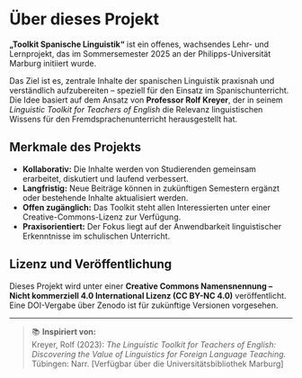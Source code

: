 # Über dieses Projekt

**„Toolkit Spanische Linguistik“** ist ein offenes, wachsendes Lehr- und Lernprojekt, das im Sommersemester 2025 an der Philipps-Universität Marburg initiiert wurde.

Das Ziel ist es, zentrale Inhalte der spanischen Linguistik praxisnah und verständlich aufzubereiten – speziell für den Einsatz im Spanischunterricht. Die Idee basiert auf dem Ansatz von **Professor Rolf Kreyer**, der in seinem *Linguistic Toolkit for Teachers of English* die Relevanz linguistischen Wissens für den Fremdsprachenunterricht herausgestellt hat.

## Merkmale des Projekts

- **Kollaborativ:** Die Inhalte werden von Studierenden gemeinsam erarbeitet, diskutiert und laufend verbessert.
- **Langfristig:** Neue Beiträge können in zukünftigen Semestern ergänzt oder bestehende Inhalte aktualisiert werden.
- **Offen zugänglich:** Das Toolkit steht allen Interessierten unter einer Creative-Commons-Lizenz zur Verfügung.
- **Praxisorientiert:** Der Fokus liegt auf der Anwendbarkeit linguistischer Erkenntnisse im schulischen Unterricht.

## Lizenz und Veröffentlichung

Dieses Projekt wird unter einer **Creative Commons Namensnennung – Nicht kommerziell 4.0 International Lizenz (CC BY-NC 4.0)** veröffentlicht.  
Eine DOI-Vergabe über Zenodo ist für zukünftige Versionen vorgesehen.

---

> 📚 **Inspiriert von:**  
> Kreyer, Rolf (2023): *The Linguistic Toolkit for Teachers of English: Discovering the Value of Linguistics for Foreign Language Teaching.*  
> Tübingen: Narr. [Verfügbar über die Universitätsbibliothek Marburg]

